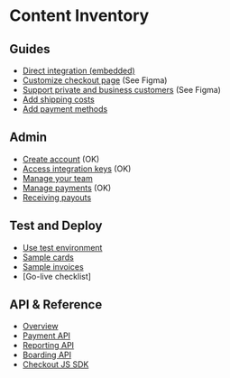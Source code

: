 # Content Inventory

## Guides

- [Direct integration (embedded)](direct-integration-web.md)
- [Customize checkout page](customize-payment-form.md) (See Figma)
- [Support private and business customers](customize-payment-form.md) (See Figma)
- [Add shipping costs](add-shipping-costs.md)
- [Add payment methods](payment-methods.md)

## Admin


- [Create account](create-account.md) (OK)
- [Access integration keys](access-your-integration-keys.md) (OK)
- [Manage your team](manage-team.md)
- [Manage payments](manage-payments.md) (OK)
- [Receiving payouts](payouts.md)

## Test and Deploy

- [Use test environment](test-environment.md)
- [Sample cards](sample-cards.md)
- [Sample invoices](sample-invoices.md)
- [Go-live checklist]


## API & Reference

- [Overview](api-overview.md)
- [Payment API]()
- [Reporting API]()
- [Boarding API]()
- [Checkout JS SDK](checkout-js.md)